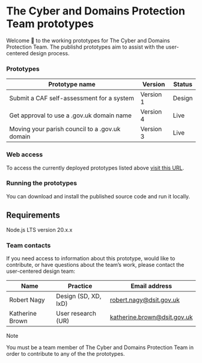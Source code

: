 # The Cyber and Domains Protection Team prototypes
Welcome :wave: to the working prototypes for The Cyber and Domains Protection Team. The publishd prototypes aim to assist with the user-centered design process.

### Prototypes
| **Prototype name**                             | **Version** | **Status** | 
| ---------------------------------------------- | ----------- | ---------- |
| Submit a CAF self-assessment for a system      | Version 1   | Design |
| Get approval to use a .gov.uk domain name      | Version 4   | Live |
| Moving your parish council to a .gov.uk domain | Version 3   | Live |

### Web access
To access the currently deployed prototypes listed above [visit this URL](https://sgs-ddt-01-96c924f9e494.herokuapp.com/).

### Running the prototypes
You can download and install the published source code and run it locally.

## Requirements
Node.js LTS version 20.x.x


### Team contacts
If you need access to information about this prototype, would like to contribute, or have questions about the team’s work, please contact the user-centered design team:

| Name           | Practice                | Email address                | 
| -------------- | ---------------------------- | ---------------------------- |
| Robert Nagy    | Design (SD, XD, IxD) | robert.nagy@dsit.gov.uk |
| Katherine Brown| User research (UR) | katherine.brown@dsit.gov.uk |

> [!NOTE]
> You must be a team member of The Cyber and Domains Protection Team in order to contribute to any of the the prototypes.
